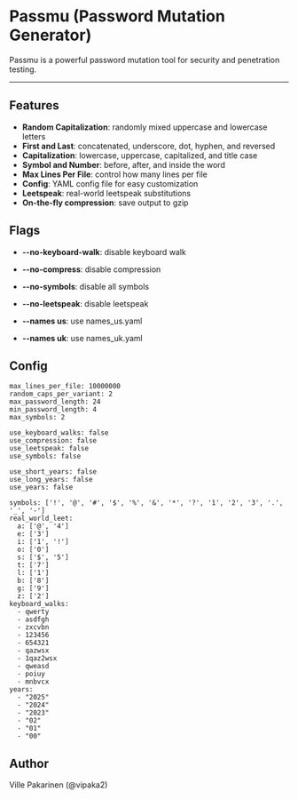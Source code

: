 # Passmu (Password Mutation Generator)

Passmu is a powerful password mutation tool for security and penetration testing.

---

## Features

- **Random Capitalization**: randomly mixed uppercase and lowercase letters
- **First and Last**: concatenated, underscore, dot, hyphen, and reversed
- **Capitalization**: lowercase, uppercase, capitalized, and title case
- **Symbol and Number**: before, after, and inside the word
- **Max Lines Per File**: control how many lines per file
- **Config**: YAML config file for easy customization
- **Leetspeak**: real-world leetspeak substitutions
- **On-the-fly compression**: save output to gzip

## Flags

- **--no-keyboard-walk**: disable keyboard walk
  
- **--no-compress**: disable compression

- **--no-symbols**: disable all symbols

- **--no-leetspeak**: disable leetspeak

- **--names us**: use names_us.yaml

- **--names uk**: use names_uk.yaml
  
## Config

```
max_lines_per_file: 10000000
random_caps_per_variant: 2
max_password_length: 24
min_password_length: 4
max_symbols: 2

use_keyboard_walks: false
use_compression: false
use_leetspeak: false
use_symbols: false

use_short_years: false
use_long_years: false
use_years: false

symbols: ['!', '@', '#', '$', '%', '&', '*', '?', '1', '2', '3', '.', '_', '-']
real_world_leet:
  a: ['@', '4']
  e: ['3']
  i: ['1', '!']
  o: ['0']
  s: ['$', '5']
  t: ['7']
  l: ['1']
  b: ['8'] 
  g: ['9']
  z: ['2']
keyboard_walks:
  - qwerty
  - asdfgh
  - zxcvbn
  - 123456
  - 654321
  - qazwsx
  - 1qaz2wsx
  - qweasd
  - poiuy
  - mnbvcx
years: 
  - "2025"
  - "2024"
  - "2023"
  - "02"
  - "01"
  - "00"
```

## Author

Ville Pakarinen (@vipaka2)
